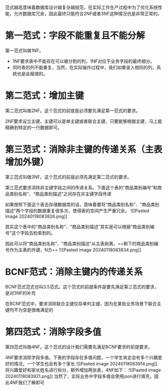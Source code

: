 范式越高意味着数据库设计越复杂越规范，在实际工作生产过程中为了优化系统性能，允许数据库冗余，因此最终只能符合2NF或者3NF这种情况也是非常正常的。

# 第一范式：字段不能重复且不能分解

第一范式叫做1NF。

- 1NF要求表中不能存在可以被分割的列，1NF对应于业务字段的最终细分。
- 同时表的列不能重复，当然，在实际操作过程中，我们如果录入相同的列，系统也是会报错的。

# 第二范式：增加主键

第二范式叫做2NF。这个范式的前提是必须要先满足第一范式的要求。

2NF要求设立主键，主键可以是单主键或者联合主键，只要能够根据主键，马上能精确到特定的一行数据即可。

# 第三范式：消除非主键的传递关系（主表增加外键）

第三范式叫做3NF。这个范式的前提必须先满足第二范式的要求。

第三范式要求消除非主键字段之间的传递关系。下面这个表的“商品类别编号”和商品类别名称”、“商品类别描述”之间存在非主键字段传递

如果按照下面这个表去存储数据库的话，意味着要将“商品类别名称”、“商品类别描述”两个字段的数据重复很多次，使得表的空间产生严重冗余。
![[Pasted image 20240118083826.png]]

其实这个表中的“商品类别名称”、“商品类别描述”其实是可以根据“商品类别编号”这个字段去检索到的。

因此可以将“商品类别名称”、“商品类别描述”从主表剥离，==剩下的商品类别编号作为主表的外键，N方==
![[Pasted image 20240118083834.png]]

# BCNF范式：消除主键内的传递关系

BCNF范式范式也叫3.5范式。这个范式的前提条件是要先满足第三范式的要求，是对3NF的补充

在BCNF范式中，要求消除联合主键仅存单列主键，因为在某些业务场景下联合主键均不为空是很难满足的

# 第四范式：消除字段多值

第四范式叫做4NF。这个范式的设计我们需要先满足BCNF要求的前提要求。

4NF要求消除字段多值。下表的字段存在多值问题，一个学生肯定会有多个兴趣爱好的情况，一个学生也会有多个家长
![[Pasted image 20240118083914.png]]
将兴趣爱好和家长姓名进行拆分，额外增加两张表，4NF如下：
![[Pasted image 20240118083921.png]]
当然了，实际业务中字段多值会使用json进行填充，因此4NF我们了解即可